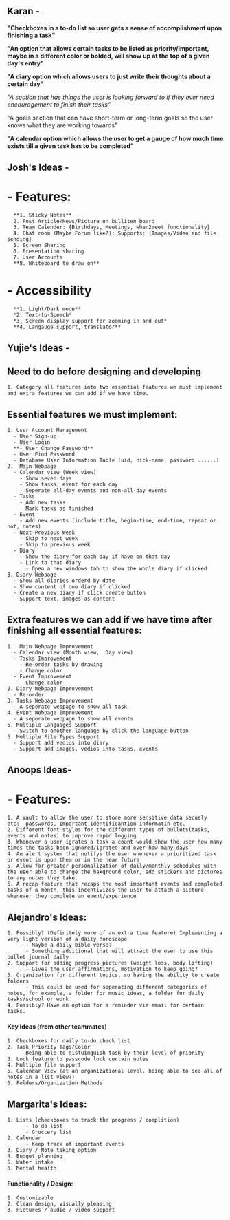 ## Karan -
  **"Checkboxes in a to-do list so user gets a sense of accomplishment upon finishing a task"**
  
  **"An option that allows certain tasks to be listed as priority/important, maybe in a different color or bolded, will show up at the top of a given day's entry"**
  
  **"A diary option which allows users to just write their thoughts about a certain day"**
  
  *"A section that has things the user is looking forward to if they ever need encouragement to finish their tasks"*
  
  "A goals section that can have short-term or long-term goals so the user knows what they are working towards"
  
  **"A calendar option which allows the user to get a gauge of how much time exists till a given task has to be completed"**

## Josh's Ideas -
   # - Features:
      **1. Sticky Notes**
      2. Post Article/News/Picture on bulliten board
      3. Team Calender: {Birthdays, Meetings, when2meet functionality}
      4. Chat room (Maybe Forum like?): Supports: {Images/Video and file sending}
      5. Screen Sharing
      6. Presentation sharing
      7. User Accounts
      **8. Whiteboard to draw on**
  # - Accessibility
      **1. Light/Dark mode**
      *2. Text-to-Speech*
      *3. Screen display support for zooming in and out*
      **4. Langauge support, translator**

## Yujie's Ideas -

  ## Need to do before designing and developing
    1. Category all features into two essential features we must implement and extra features we can add if we have time.
  
  ## Essential features we must implement:
    1. User Account Management
      - User Sign-up
      - User Login 
      **- User Change Password**
      - User Find Password
      - Database User Information Table (uid, nick-name, password ......)
    2.  Main Webpage
      - Calendar view (Week view)
        - Show seven days
        - Show tasks, event for each day
        - Seperate all-day events and non-all-day events
      - Tasks
        - Add new tasks
        - Mark tasks as finished 
      - Event
        - Add new events (include title, begin-time, end-time, repeat or not, notes)
      - Next-Previous Week
        - Skip to next week
        - Skip to previous week
      - Diary 
        - Show the diary for each day if have on that day
        - Link to that diary
          - Open a new windows tab to show the whole diary if clicked
    3. Diary Webpage
      - Show all diaries orderd by date
      - Show content of one diary if clicked
      - Create a new diary if click create button
      - Support text, images as content
      

## Extra features we can add if we have time after finishing all essential features:
    1.  Main Webpage Improvement
      - Calendar view (Month view,  Day view)
      - Tasks Improvement
        - Re-order tasks by drawing
        - Change color
      - Event Improvement
        - Change color
    2. Diary Webpage Improvement
      - Re-order
    3. Tasks Webpage Improvement
      - A seperate webpage to show all task
    4. Event Webpage Improvement
      - A seperate webpage to show all events
    5. Multiple Languages Support
      - Switch to another language by click the language button
    6. Multiple File Types Support
      - Support add vedios into diary
      - Support add images, vedios into tasks, events 

## Anoops Ideas-

# - Features:
    1. A Vault to allow the user to store more sensitive data secuely etc:- passwords, Important identificantion informatin etc.
    2. Different font styles for the different types of bullets(tasks, events and notes) to improve rapid logging
    3. Whenever a user igrates a task a count would show the user how many times the tasks been ignored/igrated and over how many days
    4. An alert system that notifys the user whenever a prioritized task or event is upon them or in the near future
    5. Allow for greater personalization of daily/monthly schedules with the user able to change the bakground color, add stickers and pictures to any notes they take.
    6. A recap feature that recaps the most important events and completed tasks of a month, this incentivizes the user to attach a picture whenever they complete an event/experience

## Alejandro's Ideas:
    1. Possibly? (Definitely more of an extra time feature) Implementing a very light version of a daily horoscope
          - Maybe a daily bible verse?
          - Something additional that will attract the user to use this bullet journal daily
    2. Support for adding progress pictures (weight loss, body lifting)
          - Gives the user affirmations, motivation to keep going?
    3. Organization for different topics, so having the ability to create folders
          - This could be used for seperating different categories of notes, for example, a folder for music ideas, a folder for daily tasks/school or work
    4. Possibly? Have an option for a reminder via email for certain tasks.

####    Key Ideas (from other teammates) 
    1. Checkboxes for daily to-do check list 
    2. Task Priority Tags/Color
        - Being able to distuinguish task by their level of priority
    3. Lock feature to passcode lock certain notes
    4. Multiple file support
    5. Calendar View (at an organizational level, being able to see all of notes in a list view?)
    6. Folders/Organization Methods

## Margarita's Ideas:
    1. Lists (checkboxes to track the progress / complition) 
          - To do list
          - Groccery list
    2. Calendar
          - Keep track of important events
    3. Diary / Note taking option
    4. Budget planning
    5. Water intake
    6. Mental health

#### Functionality / Design:
    1. Customizable
    2. Clean design, visually pleasing
    3. Pictures / audio / video support
   




    


